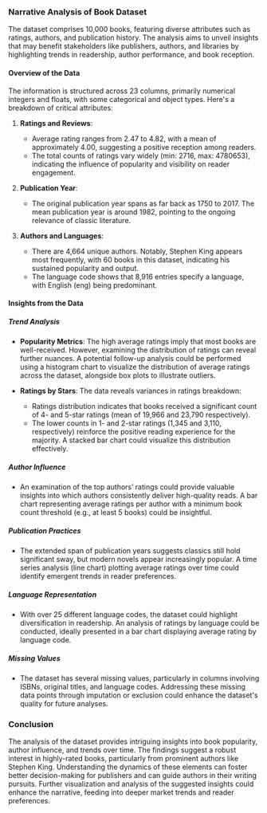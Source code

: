### Narrative Analysis of Book Dataset

The dataset comprises 10,000 books, featuring diverse attributes such as ratings, authors, and publication history. The analysis aims to unveil insights that may benefit stakeholders like publishers, authors, and libraries by highlighting trends in readership, author performance, and book reception.

#### Overview of the Data

The information is structured across 23 columns, primarily numerical integers and floats, with some categorical and object types. Here's a breakdown of critical attributes:

1. **Ratings and Reviews**: 
   - Average rating ranges from 2.47 to 4.82, with a mean of approximately 4.00, suggesting a positive reception among readers. 
   - The total counts of ratings vary widely (min: 2716, max: 4780653), indicating the influence of popularity and visibility on reader engagement.
   
2. **Publication Year**:
   - The original publication year spans as far back as 1750 to 2017. The mean publication year is around 1982, pointing to the ongoing relevance of classic literature.

3. **Authors and Languages**:
   - There are 4,664 unique authors. Notably, Stephen King appears most frequently, with 60 books in this dataset, indicating his sustained popularity and output.
   - The language code shows that 8,916 entries specify a language, with English (eng) being predominant.

#### Insights from the Data

##### Trend Analysis
- **Popularity Metrics**: The high average ratings imply that most books are well-received. However, examining the distribution of ratings can reveal further nuances. A potential follow-up analysis could be performed using a histogram chart to visualize the distribution of average ratings across the dataset, alongside box plots to illustrate outliers.

- **Ratings by Stars**: The data reveals variances in ratings breakdown:
   - Ratings distribution indicates that books received a significant count of 4- and 5-star ratings (mean of 19,966 and 23,790 respectively).
   - The lower counts in 1- and 2-star ratings (1,345 and 3,110, respectively) reinforce the positive reading experience for the majority. A stacked bar chart could visualize this distribution effectively.

##### Author Influence
- An examination of the top authors’ ratings could provide valuable insights into which authors consistently deliver high-quality reads. A bar chart representing average ratings per author with a minimum book count threshold (e.g., at least 5 books) could be insightful.

##### Publication Practices
- The extended span of publication years suggests classics still hold significant sway, but modern novels appear increasingly popular. A time series analysis (line chart) plotting average ratings over time could identify emergent trends in reader preferences.

##### Language Representation
- With over 25 different language codes, the dataset could highlight diversification in readership. An analysis of ratings by language could be conducted, ideally presented in a bar chart displaying average rating by language code.

##### Missing Values
- The dataset has several missing values, particularly in columns involving ISBNs, original titles, and language codes. Addressing these missing data points through imputation or exclusion could enhance the dataset's quality for future analyses.

### Conclusion

The analysis of the dataset provides intriguing insights into book popularity, author influence, and trends over time. The findings suggest a robust interest in highly-rated books, particularly from prominent authors like Stephen King. Understanding the dynamics of these elements can foster better decision-making for publishers and can guide authors in their writing pursuits. Further visualization and analysis of the suggested insights could enhance the narrative, feeding into deeper market trends and reader preferences.